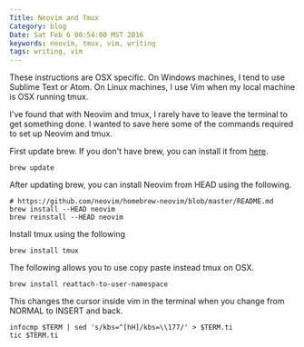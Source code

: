 ```yaml
---
Title: Neovim and Tmux
Category: blog
Date: Sat Feb 6 00:54:00 MST 2016
keywords: neovim, tmux, vim, writing
tags: writing, vim
---
```


These instructions are OSX specific. On Windows machines, I tend to use Sublime Text or Atom. On Linux machines, I use Vim when my local machine is OSX running tmux.

I've found that with Neovim and tmux, I rarely have to leave the terminal to get something done.
I wanted to save here some of the commands required to set up Neovim and tmux.

First update brew.
If you don't have brew, you can install it from [here](http://brew.sh/).

    brew update

After updating brew, you can install Neovim from HEAD using the following.

    # https://github.com/neovim/homebrew-neovim/blob/master/README.md
    brew install --HEAD neovim
    brew reinstall --HEAD neovim

Install tmux using the following

    brew install tmux

The following allows you to use copy paste instead tmux on OSX.

    brew install reattach-to-user-namespace

This changes the cursor inside vim in the terminal when you change from NORMAL to INSERT and back.

    infocmp $TERM | sed 's/kbs=^[hH]/kbs=\\177/' > $TERM.ti
    tic $TERM.ti
